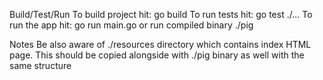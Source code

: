 Build/Test/Run
To build project hit:
go build
To run tests hit:
go test ./...
To run the app hit:
go run main.go
or run compiled binary
./pig

Notes
Be also aware of ./resources directory which contains index HTML page. This should be copied alongside with ./pig binary as well with the same structure
